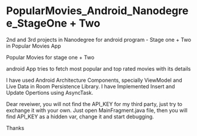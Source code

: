 # PopularMovies_Android_Nanodegree_StageOne + Two
2nd and 3rd projects in Nanodegree for android program - Stage one + Two in Popular Movies App

Popular Movies for stage one + Two

android App tries to fetch most popular and top rated movies with its details

I have used Android Architecture Components, specially ViewModel and Live Data in Room Persistence Library.
I have Implemented Insert and Update Opertions using AsyncTask.

Dear reveiwer, 
you will not find the API_KEY for my third party, just try to exchange it with your own.
Just open MainFragment.java file, then you will find API_KEY as a hidden var, change it and start debugging.

Thanks
